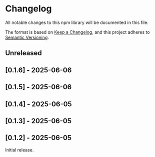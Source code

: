 # Changelog

All notable changes to this npm library will be documented in this file.

The format is based on [Keep a Changelog](https://keepachangelog.com/en/1.0.0/),
and this project adheres to [Semantic Versioning](https://semver.org/spec/v2.0.0.html).

## Unreleased

## [0.1.6] - 2025-06-06

## [0.1.5] - 2025-06-06

## [0.1.4] - 2025-06-05

## [0.1.3] - 2025-06-05

## [0.1.2] - 2025-06-05

Initial release.
